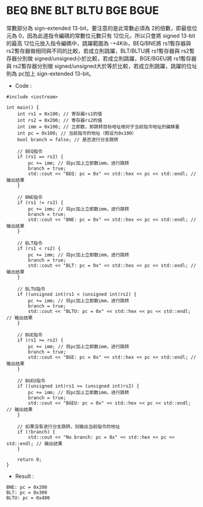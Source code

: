 # BEQ BNE BLT BLTU BGE BGUE
常數部分為 sign-extended 13-bit，要注意的是此常數必須為 2的倍數，即最低位元為 0，因為此道指令編碼的常數位元數只有 12位元，所以只會將 signed 13-bit的最高 12位元放入指令編碼中，跳躍範圍為 -+4Kib，BEQ/BNE將 rs1暫存器與 rs2暫存器做相同與不同的比較，若成立則跳躍，BLT/BLTU將 rs1暫存器與 rs2暫存器分別做 signed/unsigned小於比較，若成立則跳躍，BGE/BGEU將 rs1暫存器與 rs2暫存器分別做 signed/unsigned大於等於比較，若成立則跳躍，跳躍的位址則為 pc加上 sign-extended 13-bit。

* Code :
```
#include <iostream>

int main() {
    int rs1 = 0x100; // 寄存器rs1的值
    int rs2 = 0x200; // 寄存器rs2的值
    int imm = 0x100; // 立即数，即跳转目标地址相对于当前指令地址的偏移量
    int pc = 0x100; // 当前指令的地址（假设为0x100）
    bool branch = false; // 是否进行分支跳转

    // BEQ指令
    if (rs1 == rs2) {
        pc += imm; // 将pc加上立即数imm，进行跳转
        branch = true;
        std::cout << "BEQ: pc = 0x" << std::hex << pc << std::endl; // 输出结果
    }

    // BNE指令
    if (rs1 != rs2) {
        pc += imm; // 将pc加上立即数imm，进行跳转
        branch = true;
        std::cout << "BNE: pc = 0x" << std::hex << pc << std::endl; // 输出结果
    }

    // BLT指令
    if (rs1 < rs2) {
        pc += imm; // 将pc加上立即数imm，进行跳转
        branch = true;
        std::cout << "BLT: pc = 0x" << std::hex << pc << std::endl; // 输出结果
    }

    // BLTU指令
    if ((unsigned int)rs1 < (unsigned int)rs2) {
        pc += imm; // 将pc加上立即数imm，进行跳转
        branch = true;
        std::cout << "BLTU: pc = 0x" << std::hex << pc << std::endl; // 输出结果
    }

    // BGE指令
    if (rs1 >= rs2) {
        pc += imm; // 将pc加上立即数imm，进行跳转
        branch = true;
        std::cout << "BGE: pc = 0x" << std::hex << pc << std::endl; // 输出结果
    }

    // BGEU指令
    if ((unsigned int)rs1 >= (unsigned int)rs2) {
        pc += imm; // 将pc加上立即数imm，进行跳转
        branch = true;
        std::cout << "BGEU: pc = 0x" << std::hex << pc << std::endl; // 输出结果
    }

    // 如果没有进行分支跳转，则输出当前指令的地址
    if (!branch) {
        std::cout << "No branch: pc = 0x" << std::hex << pc << std::endl; // 输出结果
    }

    return 0;
}
```

* Result :
```
BNE: pc = 0x200
BLT: pc = 0x300
BLTU: pc = 0x400
```

